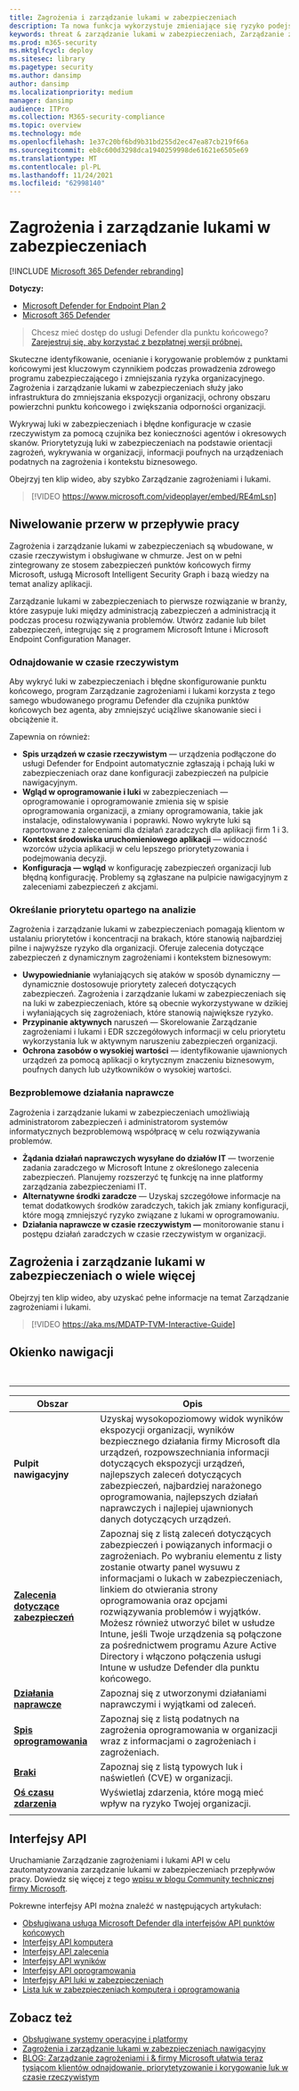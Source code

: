 ```yaml
---
title: Zagrożenia i zarządzanie lukami w zabezpieczeniach
description: Ta nowa funkcja wykorzystuje zmieniające się ryzyko podejście do odnajdowania, priorytetyzowania i korygowania luk w punktach końcowych i błędnej konfiguracji.
keywords: threat & zarządzanie lukami w zabezpieczeniach, Zarządzanie zagrożeniami i lukami, Microsoft Defender for Endpoint TVM, Microsoft Defender for Endpoint-TVM, zarządzanie lukami w zabezpieczeniach , ocena luk w zabezpieczeniach, skanowanie zagrożeń i luk, bezpieczna ocena konfiguracji, program Microsoft Defender dla punktu końcowego, luki w zabezpieczeniach punktów końcowych, następnej generacji
ms.prod: m365-security
ms.mktglfcycl: deploy
ms.sitesec: library
ms.pagetype: security
ms.author: dansimp
author: dansimp
ms.localizationpriority: medium
manager: dansimp
audience: ITPro
ms.collection: M365-security-compliance
ms.topic: overview
ms.technology: mde
ms.openlocfilehash: 1e37c20bf6bd9b31bd255d2ec47ea87cb219f66a
ms.sourcegitcommit: eb8c600d3298dca1940259998de61621e6505e69
ms.translationtype: MT
ms.contentlocale: pl-PL
ms.lasthandoff: 11/24/2021
ms.locfileid: "62998140"
---
```

# <a name="threat-and-vulnerability-management"></a>Zagrożenia i zarządzanie lukami w zabezpieczeniach

[!INCLUDE [Microsoft 365 Defender rebranding](../../includes/microsoft-defender.md)]

**Dotyczy:**
- [Microsoft Defender for Endpoint Plan 2](https://go.microsoft.com/fwlink/p/?linkid=2154037)
- [Microsoft 365 Defender](https://go.microsoft.com/fwlink/?linkid=2118804)

> Chcesz mieć dostęp do usługi Defender dla punktu końcowego? [Zarejestruj się, aby korzystać z bezpłatnej wersji próbnej.](https://signup.microsoft.com/create-account/signup?products=7f379fee-c4f9-4278-b0a1-e4c8c2fcdf7e&ru=https://aka.ms/MDEp2OpenTrial?ocid=docs-wdatp-portaloverview-abovefoldlink)

Skuteczne identyfikowanie, ocenianie i korygowanie problemów z punktami końcowymi jest kluczowym czynnikiem podczas prowadzenia zdrowego programu zabezpieczającego i zmniejszania ryzyka organizacyjnego. Zagrożenia i zarządzanie lukami w zabezpieczeniach służy jako infrastruktura do zmniejszania ekspozycji organizacji, ochrony obszaru powierzchni punktu końcowego i zwiększania odporności organizacji.

Wykrywaj luki w zabezpieczeniach i błędne konfiguracje w czasie rzeczywistym za pomocą czujnika bez konieczności agentów i okresowych skanów. Priorytetyzują luki w zabezpieczeniach na podstawie orientacji zagrożeń, wykrywania w organizacji, informacji poufnych na urządzeniach podatnych na zagrożenia i kontekstu biznesowego.

Obejrzyj ten klip wideo, aby szybko Zarządzanie zagrożeniami i lukami.

> [!VIDEO https://www.microsoft.com/videoplayer/embed/RE4mLsn]

## <a name="bridging-the-workflow-gaps"></a>Niwelowanie przerw w przepływie pracy

Zagrożenia i zarządzanie lukami w zabezpieczeniach są wbudowane, w czasie rzeczywistym i obsługiwane w chmurze. Jest on w pełni zintegrowany ze stosem zabezpieczeń punktów końcowych firmy Microsoft, usługą Microsoft Intelligent Security Graph i bazą wiedzy na temat analizy aplikacji.

Zarządzanie lukami w zabezpieczeniach to pierwsze rozwiązanie w branży, które zasypuje luki między administracją zabezpieczeń a administracją it podczas procesu rozwiązywania problemów. Utwórz zadanie lub bilet zabezpieczeń, integrując się z programem Microsoft Intune i Microsoft Endpoint Configuration Manager.

### <a name="real-time-discovery"></a>Odnajdowanie w czasie rzeczywistym

Aby wykryć luki w zabezpieczeniach i błędne skonfigurowanie punktu końcowego, program Zarządzanie zagrożeniami i lukami korzysta z tego samego wbudowanego programu Defender dla czujnika punktów końcowych bez agenta, aby zmniejszyć uciążliwe skanowanie sieci i obciążenie it.

Zapewnia on również:

- **Spis urządzeń w czasie rzeczywistym** — urządzenia podłączone do usługi Defender for Endpoint automatycznie zgłaszają i pchają luki w zabezpieczeniach oraz dane konfiguracji zabezpieczeń na pulpicie nawigacyjnym.
- **Wgląd w oprogramowanie i luki** w zabezpieczeniach — oprogramowanie i oprogramowanie zmienia się w spisie oprogramowania organizacji, a zmiany oprogramowania, takie jak instalacje, odinstalowywania i poprawki. Nowo wykryte luki są raportowane z zaleceniami dla działań zaradczych dla aplikacji firm 1 i 3.
- **Kontekst środowiska uruchomieniowego aplikacji** — widoczność wzorców użycia aplikacji w celu lepszego priorytetyzowania i podejmowania decyzji.
- **Konfiguracja — wgląd** w konfigurację zabezpieczeń organizacji lub błędną konfigurację. Problemy są zgłaszane na pulpicie nawigacyjnym z zaleceniami zabezpieczeń z akcjami.

### <a name="intelligence-driven-prioritization"></a>Określanie priorytetu opartego na analizie

Zagrożenia i zarządzanie lukami w zabezpieczeniach pomagają klientom w ustalaniu priorytetów i koncentracji na brakach, które stanowią najbardziej pilne i najwyższe ryzyko dla organizacji. Oferuje zalecenia dotyczące zabezpieczeń z dynamicznym zagrożeniami i kontekstem biznesowym:

- **Uwypowiednianie** wyłaniających się ataków w sposób dynamiczny — dynamicznie dostosowuje priorytety zaleceń dotyczących zabezpieczeń. Zagrożenia i zarządzanie lukami w zabezpieczeniach się na luki w zabezpieczeniach, które są obecnie wykorzystywane w dzikiej i wyłaniających się zagrożeniach, które stanowią największe ryzyko.
- **Przypinanie aktywnych** naruszeń — Skorelowanie Zarządzanie zagrożeniami i lukami i EDR szczegółowych informacji w celu priorytetu wykorzystania luk w aktywnym naruszeniu zabezpieczeń organizacji.
- **Ochrona zasobów o wysokiej wartości** — identyfikowanie ujawnionych urządzeń za pomocą aplikacji o krytycznym znaczeniu biznesowym, poufnych danych lub użytkowników o wysokiej wartości.

### <a name="seamless-remediation"></a>Bezproblemowe działania naprawcze

Zagrożenia i zarządzanie lukami w zabezpieczeniach umożliwiają administratorom zabezpieczeń i administratorom systemów informatycznych bezproblemową współpracę w celu rozwiązywania problemów.

- **Żądania działań naprawczych wysyłane do działów IT** — tworzenie zadania zaradczego w Microsoft Intune z określonego zalecenia zabezpieczeń. Planujemy rozszerzyć tę funkcję na inne platformy zarządzania zabezpieczeniami IT.
- **Alternatywne środki zaradcze** — Uzyskaj szczegółowe informacje na temat dodatkowych środków zaradczych, takich jak zmiany konfiguracji, które mogą zmniejszyć ryzyko związane z lukami w oprogramowaniu.
- **Działania naprawcze w czasie rzeczywistym —** monitorowanie stanu i postępu działań zaradczych w czasie rzeczywistym w organizacji.

## <a name="threat-and-vulnerability-management-walk-through"></a>Zagrożenia i zarządzanie lukami w zabezpieczeniach o wiele więcej

Obejrzyj ten klip wideo, aby uzyskać pełne informacje na temat Zarządzanie zagrożeniami i lukami.

> [!VIDEO https://aka.ms/MDATP-TVM-Interactive-Guide]

## <a name="navigation-pane"></a>Okienko nawigacji

<br>

****

|Obszar|Opis|
|---|---|
|**Pulpit nawigacyjny**|Uzyskaj wysokopoziomowy widok wyników ekspozycji organizacji, wyników bezpiecznego działania firmy Microsoft dla urządzeń, rozpowszechniania informacji dotyczących ekspozycji urządzeń, najlepszych zaleceń dotyczących zabezpieczeń, najbardziej narażonego oprogramowania, najlepszych działań naprawczych i najlepiej ujawnionych danych dotyczących urządzeń.|
|[**Zalecenia dotyczące zabezpieczeń**](tvm-security-recommendation.md)|Zapoznaj się z listą zaleceń dotyczących zabezpieczeń i powiązanych informacji o zagrożeniach. Po wybraniu elementu z listy zostanie otwarty panel wysuwu z informacjami o lukach w zabezpieczeniach, linkiem do otwierania strony oprogramowania oraz opcjami rozwiązywania problemów i wyjątków. Możesz również utworzyć bilet w usłudze Intune, jeśli Twoje urządzenia są połączone za pośrednictwem programu Azure Active Directory i włączono połączenia usługi Intune w usłudze Defender dla punktu końcowego.|
|[**Działania naprawcze**](tvm-remediation.md)|Zapoznaj się z utworzonymi działaniami naprawczymi i wyjątkami od zaleceń.|
|[**Spis oprogramowania**](tvm-software-inventory.md)|Zapoznaj się z listą podatnych na zagrożenia oprogramowania w organizacji wraz z informacjami o zagrożeniach i zagrożeniach.|
|[**Braki**](tvm-weaknesses.md)|Zapoznaj się z listą typowych luk i naświetleń (CVE) w organizacji.|
|[**Oś czasu zdarzenia**](threat-and-vuln-mgt-event-timeline.md)|Wyświetlaj zdarzenia, które mogą mieć wpływ na ryzyko Twojej organizacji.|
|||

## <a name="apis"></a>Interfejsy API

Uruchamianie Zarządzanie zagrożeniami i lukami API w celu zautomatyzowania zarządzanie lukami w zabezpieczeniach przepływów pracy. Dowiedz się więcej z tego [wpisu w blogu Community technicznej firmy Microsoft](https://techcommunity.microsoft.com/t5/microsoft-defender-atp/threat-amp-vulnerability-management-apis-are-now-generally/ba-p/1304615).

Pokrewne interfejsy API można znaleźć w następujących artykułach:

- [Obsługiwana usługa Microsoft Defender dla interfejsów API punktów końcowych](exposed-apis-list.md)
- [Interfejsy API komputera](machine.md)
- [Interfejsy API zalecenia](vulnerability.md)
- [Interfejsy API wyników](score.md)
- [Interfejsy API oprogramowania](software.md)
- [Interfejsy API luki w zabezpieczeniach](vulnerability.md)
- [Lista luk w zabezpieczeniach komputera i oprogramowania](get-all-vulnerabilities-by-machines.md)

## <a name="see-also"></a>Zobacz też

- [Obsługiwane systemy operacyjne i platformy](tvm-supported-os.md)
- [Zagrożenia i zarządzanie lukami w zabezpieczeniach nawigacyjny](tvm-dashboard-insights.md)
- [BLOG: Zarządzanie zagrożeniami i & firmy Microsoft ułatwia teraz tysiącom klientów odnajdowanie, priorytetyzowanie i korygowanie luk w czasie rzeczywistym](https://www.microsoft.com/security/blog/2019/07/02/microsofts-threat-vulnerability-management-now-helps-thousands-of-customers-to-discover-prioritize-and-remediate-vulnerabilities-in-real-time/)
